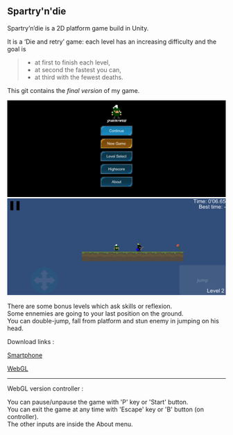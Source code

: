 ## Spartry'n'die ##

Spartry’n’die is a 2D platform game build in Unity.

It is a ‘Die and retry’ game: each level has an increasing difficulty and the goal is
> - at first to finish each level,
> - at second the fastest you can,
> - at third with the fewest deaths.

This git contains the *final version* of my game.

![screenshot0](screenshot0.png)
![screenshot1](screenshot1.png)

There are some bonus levels which ask skills or reflexion.  
Some ennemies are going to your last position on the ground.  
You can double-jump, fall from platform and stun enemy in jumping on his head.

Download links :

[Smartphone](https://github.com/nicolasventer/Spartry-n-die/raw/master/Spartry'n'dieWebGL.apk)

[WebGL](https://github.com/nicolasventer/Spartry-n-die/raw/master/Spartry'n'dieWebGL.zip)

---

WebGL version controller :

You can pause/unpause the game with 'P' key or 'Start' button.  
You can exit the game at any time with 'Escape' key or 'B' button (on controller).  
The other inputs are inside the About menu.
